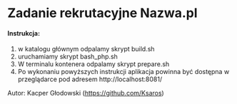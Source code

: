 # Zadanie rekrutacyjne Nazwa.pl

#### Instrukcja:

1. w katalogu głównym odpalamy skrypt build.sh
2. uruchamiamy skrypt bash_php.sh
3. W terminalu kontenera odpalamy skrypt prepare.sh
4. Po wykonaniu powyższych instrukcji aplikacja powinna być dostępna w przeglądarce pod adresem http://localhost:8081/

Autor: Kacper Głodowski (https://github.com/Ksaros)
